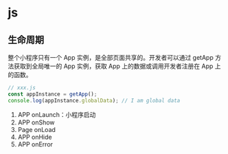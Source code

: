 # js

## 生命周期

整个小程序只有一个 App 实例，是全部页面共享的。开发者可以通过 getApp 方法获取到全局唯一的 App 实例，获取 App 上的数据或调用开发者注册在 App 上的函数。

```javascript
// xxx.js
const appInstance = getApp();
console.log(appInstance.globalData); // I am global data
```

1. APP onLaunch：小程序启动
2. APP onShow
3. Page onLoad
4. APP onHide
5. APP onError
